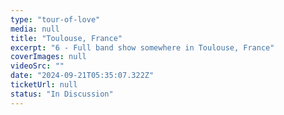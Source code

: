 ```yaml
---
type: "tour-of-love"
media: null
title: "Toulouse, France"
excerpt: "6 - Full band show somewhere in Toulouse, France"
coverImages: null
videoSrc: ""
date: "2024-09-21T05:35:07.322Z"
ticketUrl: null
status: "In Discussion"
---
```

